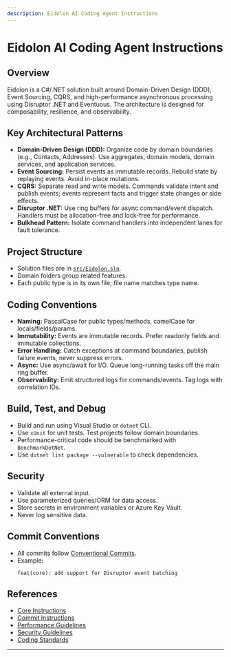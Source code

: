 ```yaml
---
description: Eidolon AI Coding Agent Instructions
---
```


# Eidolon AI Coding Agent Instructions

## Overview

Eidolon is a C#/.NET solution built around Domain-Driven Design (DDD), Event Sourcing, CQRS, and high-performance asynchronous processing using Disruptor .NET and Eventuous. The architecture is designed for composability, resilience, and observability.

## Key Architectural Patterns

- **Domain-Driven Design (DDD):** Organize code by domain boundaries (e.g., Contacts, Addresses). Use aggregates, domain models, domain services, and application services.
- **Event Sourcing:** Persist events as immutable records. Rebuild state by replaying events. Avoid in-place mutations.
- **CQRS:** Separate read and write models. Commands validate intent and publish events; events represent facts and trigger state changes or side effects.
- **Disruptor .NET:** Use ring buffers for async command/event dispatch. Handlers must be allocation-free and lock-free for performance.
- **Bulkhead Pattern:** Isolate command handlers into independent lanes for fault tolerance.

## Project Structure

- Solution files are in [`src/Eidolon.sln`](../src/Eidolon.sln).
- Domain folders group related features.
- Each public type is in its own file; file name matches type name.

## Coding Conventions

- **Naming:** PascalCase for public types/methods, camelCase for locals/fields/params.
- **Immutability:** Events are immutable records. Prefer readonly fields and immutable collections.
- **Error Handling:** Catch exceptions at command boundaries, publish failure events, never suppress errors.
- **Async:** Use async/await for I/O. Queue long-running tasks off the main ring buffer.
- **Observability:** Emit structured logs for commands/events. Tag logs with correlation IDs.

## Build, Test, and Debug

- Build and run using Visual Studio or `dotnet` CLI.
- Use `xUnit` for unit tests. Test projects follow domain boundaries.
- Performance-critical code should be benchmarked with `BenchmarkDotNet`.
- Use `dotnet list package --vulnerable` to check dependencies.

## Security

- Validate all external input.
- Use parameterized queries/ORM for data access.
- Store secrets in environment variables or Azure Key Vault.
- Never log sensitive data.

## Commit Conventions

- All commits follow [Conventional Commits](https://www.conventionalcommits.org/en/v1.0.0/).
- Example:  
  ```
  feat(core): add support for Disruptor event batching
  ```

## References

- [Core Instructions](./instructions/core.instructions.md)
- [Commit Instructions](./instructions/commit.instructions.md)
- [Performance Guidelines](./instructions/performance.instructions.md)
- [Security Guidelines](./instructions/security.instructions.md)
- [Coding Standards](./instructions/standards.instructions.md)

---
